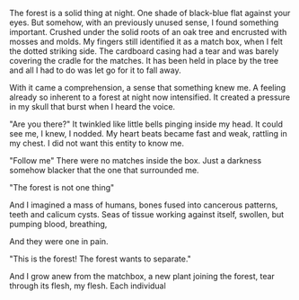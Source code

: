 The forest is a solid thing at night. One shade of black-blue flat against your eyes. But somehow, with an previously unused sense, I found something important. Crushed under the solid roots of an oak tree and encrusted with mosses and molds. My fingers still identified it as a match box, when I felt the dotted striking side. The cardboard casing had a tear and was barely covering the cradle for the matches. It has been held in place by the tree and all I had to do was let go for it to fall away.

With it came a comprehension, a sense that something knew me. A feeling already so inherent to a forest at night now intensified. It created a pressure in my skull that burst when I heard the voice.

"Are you there?" It twinkled like little bells pinging inside my head. It could see me, I knew, I nodded. My heart beats became fast and weak, rattling in my chest. I did not want this entity to know me.

"Follow me" There were no matches inside the box. Just a darkness somehow blacker that the one that surrounded me. 

"The forest is not one thing" 

And I imagined a mass of humans, bones fused into cancerous patterns, teeth and calicum cysts. Seas of tissue working against itself, swollen, but pumping blood, breathing, 

And they were one in pain. 

"This is the forest! The forest wants to separate."

And I grow anew from the matchbox, a new plant joining the forest, tear through its flesh, my flesh. Each individual 







